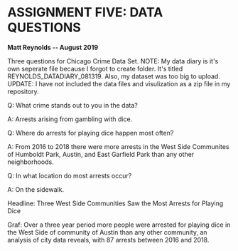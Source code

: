 <h1>ASSIGNMENT FIVE: DATA QUESTIONS</h1>

**Matt Reynolds -- August 2019**

Three questions for Chicago Crime Data Set. NOTE: My data diary is it's own seperate file because I forgot to create folder. It's titled REYNOLDS_DATADIARY_081319. Also, my dataset was too big to upload. UPDATE: I have not included the data files and visulization as a zip file in my repository.

Q: What crime stands out to you in the data?

A: Arrests arising from gambling with dice.

Q: Where do arrests for playing dice happen most often?

A: From 2016 to 2018 there were more arrests in the West Side Communites of Humboldt Park, Austin, and East Garfield Park than any other neighborhoods.

Q: In what location do most arrests occur?

A: On the sidewalk.

Headline: Three West Side Communities Saw the Most Arrests for Playing Dice 

Graf: Over a three year period more people were arrested for playing dice in the West Side of community of Austin than any other community, an analysis of city data reveals, with 87 arrests between 2016 and 2018.
